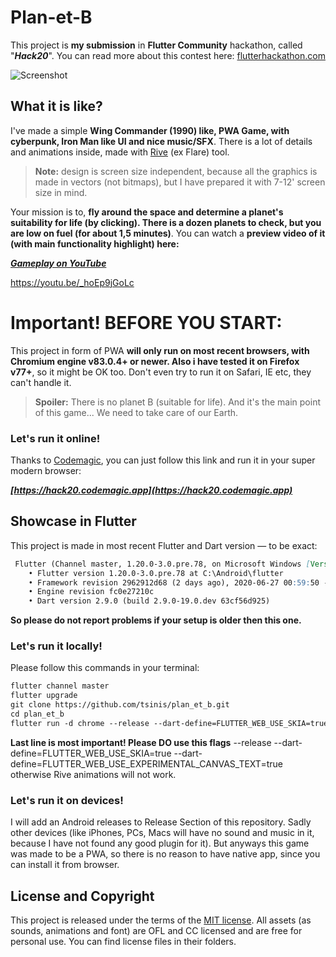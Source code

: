 ﻿# Plan-et-B

This project is **my submission** in **Flutter Community** hackathon, called "***Hack20***". You can read more about this contest here: [flutterhackathon.com](https://flutterhackathon.com/)

![Screenshot](preview.gif)


## What it is like?
I've made a simple **Wing Commander (1990) like, PWA Game, with cyberpunk, Iron Man like UI and nice music/SFX**. There is a lot of details and animations inside, made with [Rive](https://rive.app) (ex Flare) tool.
> **Note:** design is screen size independent, because all the graphics is made in vectors (not bitmaps), but I have prepared it with 7-12' screen size in mind.

Your mission is to, **fly around the space and determine a planet's suitability for life (by clicking). There is a dozen planets to check, but you are low on fuel (for about 1,5 minutes)**. You can watch a **preview video of it (with main functionality highlight) here:**

***[Gameplay on YouTube](https://youtu.be/_hoEp9jGoLc)***

https://youtu.be/_hoEp9jGoLc

# Important! BEFORE YOU START:
This project in form of PWA **will only run on most recent browsers, with Chromium engine v83.0.4+ or newer. Also i have tested it on Firefox v77+**, so it might be OK too. Don't even try to run it on Safari, IE etc, they can't handle it.

> **Spoiler:** There is no planet B (suitable for life). And it's the main point of this game... We need to take care of our Earth.

### Let's run it online!
Thanks to [Codemagic](https://codemagic.io), you can just follow this link and run it in your super modern browser:

***[https://hack20.codemagic.app](https://hack20.codemagic.app)***

## Showcase in Flutter
This project is made in most recent Flutter and Dart version — to be exact:
````markdown
 Flutter (Channel master, 1.20.0-3.0.pre.78, on Microsoft Windows [Version 10.0.19041.329]
    • Flutter version 1.20.0-3.0.pre.78 at C:\Android\flutter
    • Framework revision 2962912d68 (2 days ago), 2020-06-27 00:59:50 -0700
    • Engine revision fc0e27210c
    • Dart version 2.9.0 (build 2.9.0-19.0.dev 63cf56d925)
````
**So please do not report problems if your setup is older then this one.**

### Let's run it locally!
Please follow this commands in your terminal:
````markdown
flutter channel master
flutter upgrade
git clone https://github.com/tsinis/plan_et_b.git
cd plan_et_b
flutter run -d chrome --release --dart-define=FLUTTER_WEB_USE_SKIA=true --dart-define=FLUTTER_WEB_USE_EXPERIMENTAL_CANVAS_TEXT=true
````

**Last line is most important! Please DO use this flags** --release --dart-define=FLUTTER_WEB_USE_SKIA=true --dart-define=FLUTTER_WEB_USE_EXPERIMENTAL_CANVAS_TEXT=true
otherwise Rive animations will not work.

### Let's run it on devices!

I will add an Android releases to Release Section of this repository. Sadly other devices (like iPhones, PCs, Macs will have no sound and music in it, because I have not found any good plugin for it). But anyways this game was made to be a PWA, so there is no reason to have native app, since you can install it from browser.

## License and Copyright
This project is released under the terms of the [MIT license](./LICENSE). All assets (as sounds, animations and font) are OFL and CC licensed and are free for personal use. You can find license files in their folders.
